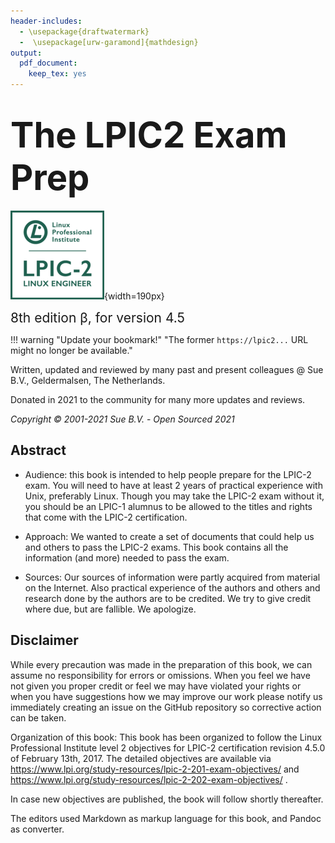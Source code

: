 ```yaml
---
header-includes:
  - \usepackage{draftwatermark}
  -  \usepackage[urw-garamond]{mathdesign}
output: 
  pdf_document: 
    keep_tex: yes
---
```


# <span style="font-size:2em;">The LPIC2 Exam Prep</span>

![](images/LPIC-2.png){width=190px}

<span style="font-size:1.5em;">8th edition &beta;, for version 4.5</span>

!!! warning "Update your bookmark!"
    "The former `https://lpic2...` URL might no longer be available."

Written, updated and reviewed by many past and present colleagues @ Sue B.V., Geldermalsen, The Netherlands.

Donated in 2021 to the community for many more updates and reviews.

_Copyright © 2001-2021 Sue B.V._ -  _Open Sourced 2021_



##  Abstract

-   Audience:  this book is intended to help people prepare for the LPIC-2
    exam. You will need to have at least 2 years of practical experience
    with Unix, preferably Linux. Though you may take the LPIC-2 exam
    without it, you should be an LPIC-1 alumnus to be allowed to the
    titles and rights that come with the LPIC-2 certification.

-   Approach: We wanted to create a set of documents that could help us
    and others to pass the LPIC-2 exams. This book contains all the
    information (and more) needed to pass the exam.

-   Sources: Our sources of information were partly acquired from material
    on the Internet. Also practical experience of the authors and others
    and research done by the authors are to be credited. We try to give
    credit where due, but are fallible. We apologize.


<a id="org1c69edb"></a>

##  Disclaimer

While every precaution was made in the preparation of this book, we can
assume no responsibility for errors or omissions. When you feel we have
not given you proper credit or feel we may have violated your rights or
when you have suggestions how we may improve our work please notify us
immediately creating an issue on the GitHub repository so corrective 
action can be taken.

Organization of this book: This book has been organized to follow the
Linux Professional Institute level 2 objectives for LPIC-2 certification
revision 4.5.0 of February 13th, 2017. The detailed objectives are
available via
<https://www.lpi.org/study-resources/lpic-2-201-exam-objectives/> and
<https://www.lpi.org/study-resources/lpic-2-202-exam-objectives/> .

In case new objectives are published, the book will follow shortly thereafter.

The editors used Markdown as markup language for this book, and Pandoc
as converter.

